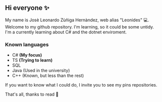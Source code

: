 ## Hi everyone ✨
My name is Josè Leonardo Zùñiga Hernàndez, web alias "Leonides" 💻.
Welcome to my github repository. I'm learning, so it could be some untidy.
I'm a currently learning about C# and the dotnet enviroment.
### Known languages
- C# **(My focus)**
- TS **(Trying to learn)**
- SQL 
- Java (Used in the university)
- C++ (Known, but less than the rest)

If you want to know what I could do, I invite you to see my pins repositories.

That's all, thanks to read 🎏
<!--
**Leonides2/Leonides2** is a ✨ _special_ ✨ repository because its `README.md` (this file) appears on your GitHub profile.

Here are some ideas to get you started:

- 🔭 I’m currently working on ...
- 🌱 I’m currently learning ...
- 👯 I’m looking to collaborate on ...
- 🤔 I’m looking for help with ...
- 💬 Ask me about ...
- 📫 How to reach me: ...
- 😄 Pronouns: ...
- ⚡ Fun fact: ...
-->
